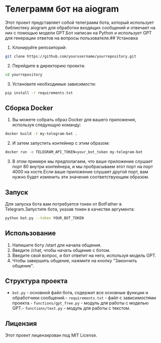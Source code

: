 # Телеграмм бот на aiogram

Этот проект представляет собой телеграмм бота, который использует библиотеку aiogram для обработки входящих сообщений и отвечает на них с помощью модели GPT.Бот написан на Python и использует GPT для генерации ответов на вопросы пользователя.## Установка

1. Клонируйте репозиторий:
```bash
git clone https://github.com/yourusername/yourrepository.git
```
2. Перейдите в директорию проекта:
```bash
cd yourrepository
```
3. Установите необходимые зависимости:
```bash
pip install -r requirements.txt
```

## Сборка Docker

1. Вы можете собрать образ Docker для вашего приложения, используя следующую команду:
```bash 
docker build -t my-telegram-bot . 
```
2. И затем запустить контейнер с этим образом:
```bash 
docker run -e TELEGRAM_API_TOKEN=your_bot_token my-telegram-bot
```
3. В этом примере мы предполагаем, что ваше приложение слушает порт 80 внутри контейнера, и мы пробрасываем этот порт на порт 4000 на хосте.Если ваше приложение слушает другой порт, вам нужно будет изменить эти значения соответствующим образом.

## Запуск

Для запуска бота вам потребуется токен от BotFather в Telegram.Запустите бота, указав токен в качестве аргумента:
```bash
python bot.py --token YOUR_BOT_TOKEN
```

## Использование

1. Напишите боту /start для начала общения.
2. Введите /chat, чтобы начать общение с ботом.
3. Введите свой вопрос, и бот ответит на него, используя модель GPT.
4. Чтобы завершить общение, нажмите на кнопку "Закончить общение".

## Структура проекта

- `bot.py` - основной файл бота, содержит все основные функции и обработчики сообщений.- `requirements.txt` - файл с зависимостями проекта.- `functions/gpt_free.py` - модуль для работы с моделью GPT.- `functions/text.py` - модуль для работы с текстом.

## Лицензия

Этот проект лицензирован под MIT License.